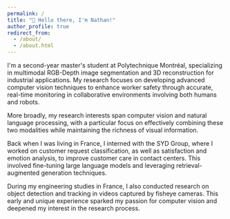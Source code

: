 ```yaml
---
permalink: /
title: "👋 Hello there, I'm Nathan!"
author_profile: true
redirect_from: 
  - /about/
  - /about.html
---
```


I'm a second-year master's student at Polytechnique Montréal, specializing in multimodal RGB-Depth image segmentation and 3D reconstruction for industrial applications. My research focuses on developing advanced computer vision techniques to enhance worker safety through accurate, real-time monitoring in collaborative environments involving both humans and robots.

More broadly, my research interests span computer vision and natural language processing, with a particular focus on effectively combining these two modalities while maintaining the richness of visual information.

Back when I was living in France, I interned with the SYD Group, where I worked on customer request classification, as well as satisfaction and emotion analysis, to improve customer care in contact centers. This involved fine-tuning large language models and leveraging retrieval-augmented generation techniques.

During my engineering studies in France, I also conducted research on object detection and tracking in videos captured by fisheye cameras. This early and unique experience sparked my passion for computer vision and deepened my interest in the research process.
